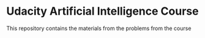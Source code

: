 # Udacity Artificial Intelligence Course
This repository contains the materials from the problems from the course
